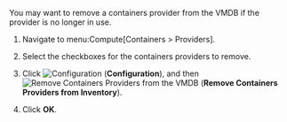 You may want to remove a containers provider from the VMDB if the
provider is no longer in use.

1.  Navigate to menu:Compute\[Containers \> Providers\].

2.  Select the checkboxes for the containers providers to remove.

3.  Click ![Configuration](1847.png) (**Configuration**), and then
    ![Remove Containers Providers from the VMDB](2098.png) (**Remove
    Containers Providers from Inventory**).

4.  Click **OK**.
